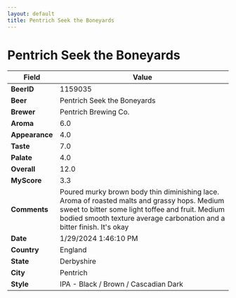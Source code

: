 ```yaml
---
layout: default
title: Pentrich Seek the Boneyards
---
```


# Pentrich Seek the Boneyards

| Field         | Value     |
|---------------|-----------|
| **BeerID** | 1159035 |
| **Beer** | Pentrich Seek the Boneyards |
| **Brewer** | Pentrich Brewing Co. |
| **Aroma** | 6.0 |
| **Appearance** | 4.0 |
| **Taste** | 7.0 |
| **Palate** | 4.0 |
| **Overall** | 12.0 |
| **MyScore** | 3.3 |
| **Comments** | Poured murky brown body thin diminishing lace. Aroma of roasted malts and grassy hops. Medium sweet to bitter some light toffee and fruit. Medium bodied smooth texture average carbonation and a bitter finish. It's okay  |
| **Date** | 1/29/2024 1:46:10 PM |
| **Country** | England |
| **State** | Derbyshire |
| **City** | Pentrich |
| **Style** | IPA - Black / Brown / Cascadian Dark |
